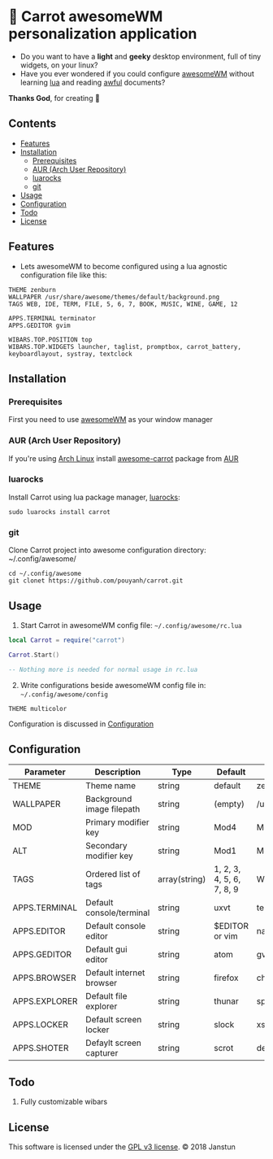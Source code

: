 # :carrot: Carrot awesomeWM personalization application
* Do you want to have a __light__ and __geeky__ desktop environment, full of tiny widgets, on your linux?
* Have you ever wondered if you could configure [awesomeWM][awesomewm]
without learning [lua][lua]
and reading [awful][awful] documents?

__Thanks God__, for creating :carrot:

## Contents
* [Features](#installation)
* [Installation](#installation)
    * [Prerequisites](#prerequisites)
    * [AUR (Arch User Repository)](#aur-arch-user-repository)
    * [luarocks](#luarocks)
    * [git](#git)
* [Usage](#usage)
* [Configuration](#configuration)
* [Todo](#todo)
* [License](#license)

## Features
* Lets awesomeWM to become configured using a lua agnostic configuration file like this:

```
THEME zenburn
WALLPAPER /usr/share/awesome/themes/default/background.png
TAGS WEB, IDE, TERM, FILE, 5, 6, 7, BOOK, MUSIC, WINE, GAME, 12

APPS.TERMINAL terminator
APPS.GEDITOR gvim

WIBARS.TOP.POSITION top
WIBARS.TOP.WIDGETS launcher, taglist, promptbox, carrot_battery, keyboardlayout, systray, textclock
```

## Installation
### Prerequisites
First you need to use [awesomeWM][awesomewm] as your window manager

### AUR (Arch User Repository)
If you're using [Arch Linux][archlinux] install [awesome-carrot][aur-awesome-carrot]
package from [AUR][aur]

### luarocks
Install Carrot using lua package manager, [luarocks][luarocks]:

```shell
sudo luarocks install carrot
```

### git
Clone Carrot project into awesome configuration directory: ~/.config/awesome/

```shell
cd ~/.config/awesome
git clonet https://github.com/pouyanh/carrot.git
```

## Usage
1. Start Carrot in awesomeWM config file: `~/.config/awesome/rc.lua`

```lua
local Carrot = require("carrot")

Carrot.Start()

-- Nothing more is needed for normal usage in rc.lua
```

2. Write configurations beside awesomeWM config file in: `~/.config/awesome/config`

```
THEME multicolor
```

Configuration is discussed in [Configuration](#configuration)

## Configuration

|   Parameter   |         Description          |      Type     |          Default          |                     Example                      |
|---------------|------------------------------|---------------|---------------------------|--------------------------------------------------|
| THEME         | Theme name                   | string        | default                   | zenburn                                          |
| WALLPAPER     | Background image filepath    | string        | (empty)                   | /usr/share/awesome/themes/default/background.png |
| MOD           | Primary modifier key         | string        | Mod4                      | Mod4                                             |
| ALT           | Secondary modifier key       | string        | Mod1                      | Mod1                                             |
| TAGS          | Ordered list of tags         | array(string) | 1, 2, 3, 4, 5, 6, 7, 8, 9 | WEB, IDE, TERM, FILE, BOOK, MUSIC, WINE, GAME    |
| APPS.TERMINAL | Default console/terminal     | string        | uxvt                      | terminator                                       |
| APPS.EDITOR   | Default console editor       | string        | $EDITOR or vim            | nano                                             |
| APPS.GEDITOR  | Default gui editor           | string        | atom                      | gvim                                             |
| APPS.BROWSER  | Default internet browser     | string        | firefox                   | chromium                                         |
| APPS.EXPLORER | Default file explorer        | string        | thunar                    | spacefm                                          |
| APPS.LOCKER   | Default screen locker        | string        | slock                     | xsecurelock                                      |
| APPS.SHOTER   | Defaylt screen capturer      | string        | scrot                     | deepin-screenshot                                |

## Todo
1. Fully customizable wibars

## License
This software is licensed under the [GPL v3 license][gpl]. © 2018 Janstun

[awesomewm]: https://awesomewm.org/
[lua]: https://www.lua.org/
[awful]: https://awesomewm.org/doc/api/libraries/awful.layout.html
[gpl]: http://www.gnu.org/copyleft/gpl.html
[archlinux]: https://www.archlinux.org/
[aur-awesome-carrot]: https://aur.archlinux.org/packages/awesome-carrot 
[aur]: https://wiki.archlinux.org/index.php/AUR
[luarocks]: https://luarocks.org/
